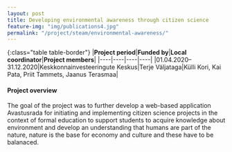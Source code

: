 ```yaml
---
layout: post
title: Developing environmental awareness through citizen science
feature-img: "img/publications4.jpg"
permalink: "/project/steam/environmental-awareness/"
---
```


{:class="table table-border"}
|**Project period**|**Funded by**|**Local coordinator**|**Project members**|
|----|----|----|----|
|01.04.2020–31.12.2020|Keskkonnainvesteeringute Keskus|Terje Väljataga|Külli Kori, Kai Pata, Priit Tammets, Jaanus Terasmaa|

#### Project overview
The goal of the project was to further develop a web-based application Avastusrada for initiating and implementing citizen science projects in the context of formal education to support students to acquire knowledge about environment and develop an understanding that humans are part of the nature, nature is the base for economy and culture and these have to be balanaced. 
